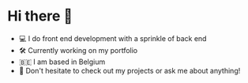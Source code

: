 # Hi there 👋

- 💻 I do front end development with a sprinkle of back end
- 🛠️ Currently working on my portfolio
- 🇧🇪 I am based in Belgium
- 💬 Don't hesitate to check out my projects or ask me about anything!
